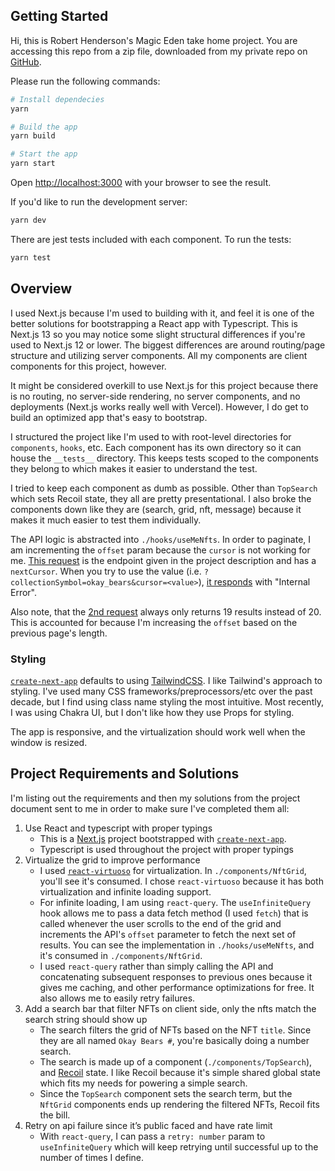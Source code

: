 ## Getting Started

Hi, this is Robert Henderson's Magic Eden take home project. You are accessing this repo from a zip file, downloaded from my private repo on [GitHub](https://github.com/roberthenderson).

Please run the following commands:

```bash
# Install dependecies
yarn

# Build the app
yarn build

# Start the app
yarn start
```

Open [http://localhost:3000](http://localhost:3000) with your browser to see the result.

If you'd like to run the development server:

```bash
yarn dev
```

There are jest tests included with each component. To run the tests:

```bash
yarn test
```

## Overview

I used Next.js because I'm used to building with it, and feel it is one of the better solutions for bootstrapping a React app with Typescript. This is Next.js 13 so you may notice some slight structural differences if you're used to Next.js 12 or lower. The biggest differences are around routing/page structure and utilizing server components. All my components are client components for this project, however.

It might be considered overkill to use Next.js for this project because there is no routing, no server-side rendering, no server components, and no deployments (Next.js works really well with Vercel). However, I do get to build an optimized app that's easy to bootstrap.

I structured the project like I'm used to with root-level directories for `components`, `hooks`, etc. Each component has its own directory so it can house the `__tests__` directory. This keeps tests scoped to the components they belong to which makes it easier to understand the test.

I tried to keep each component as dumb as possible. Other than `TopSearch` which sets Recoil state, they all are pretty presentational. I also broke the components down like they are (search, grid, nft, message) because it makes it much easier to test them individually.

The API logic is abstracted into `./hooks/useMeNfts`. In order to paginate, I am incrementing the `offset` param because the `cursor` is not working for me. [This request](https://api-mainnet.magiceden.io/idxv2/getListedNftsByCollectionSymbol?collectionSymbol=okay_bears&limit=20&offset=0) is the endpoint given in the project description and has a `nextCursor`. When you try to use the value (i.e. `?collectionSymbol=okay_bears&cursor=<value>`), [it responds](https://api-mainnet.magiceden.io/idxv2/getListedNftsByCollectionSymbol?collectionSymbol=okay_bears&limit=20&cursor=K49rR85xPPEinifbaQjUdspDsSd5nSAciezWq3S19Nk) with "Internal Error".

Also note, that the [2nd request](https://api-mainnet.magiceden.io/idxv2/getListedNftsByCollectionSymbol?collectionSymbol=okay_bears&limit=20&offset=20) always only returns 19 results instead of 20. This is accounted for because I'm increasing the `offset` based on the previous page's length.

### Styling

[`create-next-app`](https://github.com/vercel/next.js/tree/canary/packages/create-next-app) defaults to using [TailwindCSS](https://tailwindcss.com/). I like Tailwind's approach to styling. I've used many CSS frameworks/preprocessors/etc over the past decade, but I find using class name styling the most intuitive. Most recently, I was using Chakra UI, but I don't like how they use Props for styling.

The app is responsive, and the virtualization should work well when the window is resized.

## Project Requirements and Solutions

I'm listing out the requirements and then my solutions from the project document sent to me in order to make sure I've completed them all:

1. Use React and typescript with proper typings
   - This is a [Next.js](https://nextjs.org/) project bootstrapped with [`create-next-app`](https://github.com/vercel/next.js/tree/canary/packages/create-next-app).
   - Typescript is used throughout the project with proper typings
2. Virtualize the grid to improve performance
   - I used [`react-virtuoso`](https://virtuoso.dev/) for virtualization. In `./components/NftGrid`, you'll see it's consumed. I chose `react-virtuoso` because it has both virtualization and infinite loading support.
   - For infinite loading, I am using `react-query`. The `useInfiniteQuery` hook allows me to pass a data fetch method (I used `fetch`) that is called whenever the user scrolls to the end of the grid and increments the API's `offset` parameter to fetch the next set of results. You can see the implementation in `./hooks/useMeNfts`, and it's consumed in `./components/NftGrid`.
   - I used `react-query` rather than simply calling the API and concatenating subsequent responses to previous ones because it gives me caching, and other performance optimizations for free. It also allows me to easily retry failures.
3. Add a search bar that filter NFTs on client side, only the nfts match the search string should show up
   - The search filters the grid of NFTs based on the NFT `title`. Since they are all named `Okay Bears #`, you're basically doing a number search.
   - The search is made up of a component (`./components/TopSearch`), and [Recoil](https://recoiljs.org/) state. I like Recoil because it's simple shared global state which fits my needs for powering a simple search.
   - Since the `TopSearch` component sets the search term, but the `NftGrid` components ends up rendering the filtered NFTs, Recoil fits the bill.
4. Retry on api failure since it’s public faced and have rate limit
   - With `react-query`, I can pass a `retry: number` param to `useInfiniteQuery` which will keep retrying until successful up to the number of times I define.
